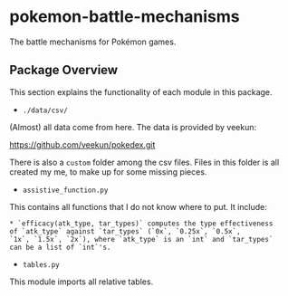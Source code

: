 # pokemon-battle-mechanisms
The battle mechanisms for Pokémon games.

## Package Overview
This section explains the functionality of each module in this package.

* `./data/csv/`

(Almost) all data come from here. The data is provided by veekun:

<https://github.com/veekun/pokedex.git>

There is also a `custom` folder among the csv files. Files in this
folder is all created my me, to make up for some missing pieces.

* `assistive_function.py`

This contains all functions that I do not know where to put. It include:

    * `efficacy(atk_type, tar_types)` computes the type effectiveness
    of `atk_type` against `tar_types` (`0x`, `0.25x`, `0.5x`,
    `1x`, `1.5x`, `2x`), where `atk_type` is an `int` and `tar_types`
    can be a list of `int`'s.

* `tables.py`

This module imports all relative tables.

